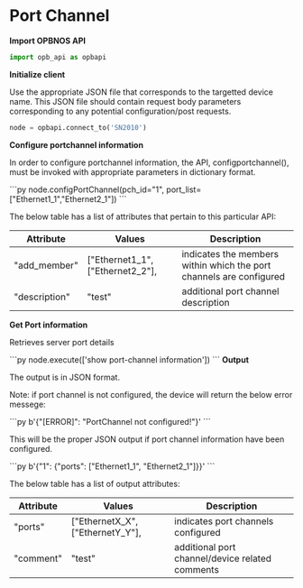 # Port Channel

**Import OPBNOS API**

```py
import opb_api as opbapi
```

**Initialize client** 
<p>Use the appropriate JSON file that corresponds to the targetted device name. This JSON file should contain request body parameters corresponding to any potential configuration/post requests. </p>

```py
node = opbapi.connect_to('SN2010')
```

<strong>Configure portchannel information</strong>
<p>In order to configure portchannel information, the API, configportchannel(), must be invoked with appropriate parameters in dictionary format.</p>
```py
node.configPortChannel(pch_id="1", port_list=["Ethernet1_1","Ethernet2_1"])
```

<p> The below table has a list of attributes that pertain to this particular API:</p>
<table>
 <tbody>
  <thead>
    <tr>
      <th>Attribute</th>
      <th>Values</th>
      <th>Description</th>
    </tr>
  </thead>
  <tbody>
    <tr>
      <td>"add_member"</td>
      <td>["Ethernet1_1", ["Ethernet2_2"],</td>
      <td>indicates the members within which the port channels are configured</td>
    </tr>
    <tr>
      <td>"description"</td>
      <td>"test"</td>
      <td>additional port channel description</td>
    </tr>
  </tbody>
</table>

<strong>Get Port information</strong>
<p>Retrieves server port details </p>
```py
node.execute(['show port-channel information'])
```
<strong>Output</strong>
<p>The output is in JSON format. </p>
<p>Note: if port channel is not configured, the device will return the below error messege:</p>
```py
b'{"[ERROR]": "PortChannel not configured!"}'
```
<p> This will be the proper JSON output if port channel information have been configured.</p>
```py
b'{"1": {"ports": ["Ethernet1_1", "Ethernet2_1"]}}'
```

<p> The below table has a list of output attributes:</p>
<table>
 <tbody>
  <thead>
    <tr>
      <th>Attribute</th>
      <th>Values</th>
      <th>Description</th>
    </tr>
  </thead>
  <tbody>
    <tr>
      <td>"ports"</td>
      <td>["EthernetX_X", ["EthernetY_Y"],</td>
      <td>indicates port channels configured</td>
    </tr>
    <tr>
      <td>"comment"</td>
      <td>"test"</td>
      <td>additional port channel/device related comments</td>
    </tr>
  </tbody>
</table>
